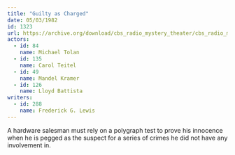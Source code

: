 ```yaml
---
title: "Guilty as Charged"
date: 05/03/1982
id: 1323
url: https://archive.org/download/cbs_radio_mystery_theater/cbs_radio_mystery_theater-1301-1350.zip/cbs_radio_mystery_theater-1301-1350%2Fcbsrmt_1323_guilty_as_charged.mp3
actors:  
  - id: 84
    name: Michael Tolan  
  - id: 135
    name: Carol Teitel  
  - id: 49
    name: Mandel Kramer  
  - id: 126
    name: Lloyd Battista
writers:  
  - id: 288
    name: Frederick G. Lewis
---
```

A hardware salesman must rely on a polygraph test to prove his innocence when he is pegged as the suspect for a series of crimes he did not have any involvement in.